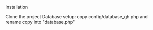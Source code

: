 Installation

Clone the project
Database setup: copy config/database_gh.php and rename copy into "database.php"

